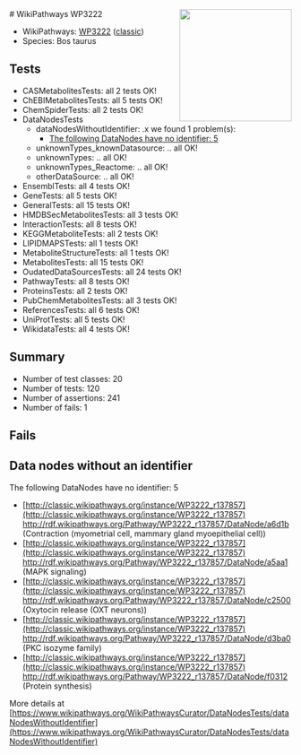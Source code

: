 <img style="float: right; width: 200px" src="https://upload.wikimedia.org/wikipedia/commons/thumb/8/83/Wplogo_with_text_500.png/640px-Wplogo_with_text_500.png" />
# WikiPathways WP3222

* WikiPathways: [WP3222](https://wikipathways.org/pathways/WP3222) ([classic](https://classic.wikipathways.org/instance/WP3222))
* Species: Bos taurus
## Tests
* CASMetabolitesTests: all 2 tests OK!
* ChEBIMetabolitesTests: all 5 tests OK!
* ChemSpiderTests: all 2 tests OK!
* DataNodesTests
    * dataNodesWithoutIdentifier: .x we found 1 problem(s):
        * [The following DataNodes have no identifier: 5](#d2d32fa4)
    * unknownTypes_knownDatasource: .. all OK!
    * unknownTypes: .. all OK!
    * unknownTypes_Reactome: .. all OK!
    * otherDataSource: .. all OK!
* EnsemblTests: all 4 tests OK!
* GeneTests: all 5 tests OK!
* GeneralTests: all 15 tests OK!
* HMDBSecMetabolitesTests: all 3 tests OK!
* InteractionTests: all 8 tests OK!
* KEGGMetaboliteTests: all 2 tests OK!
* LIPIDMAPSTests: all 1 tests OK!
* MetaboliteStructureTests: all 1 tests OK!
* MetabolitesTests: all 15 tests OK!
* OudatedDataSourcesTests: all 24 tests OK!
* PathwayTests: all 8 tests OK!
* ProteinsTests: all 2 tests OK!
* PubChemMetabolitesTests: all 3 tests OK!
* ReferencesTests: all 6 tests OK!
* UniProtTests: all 5 tests OK!
* WikidataTests: all 4 tests OK!


## Summary

* Number of test classes: 20
* Number of tests: 120
* Number of assertions: 241
* Number of fails: 1

## Fails

<a name="d2d32fa4" />

## Data nodes without an identifier

The following DataNodes have no identifier: 5

* [http://classic.wikipathways.org/instance/WP3222_r137857](http://classic.wikipathways.org/instance/WP3222_r137857) http://rdf.wikipathways.org/Pathway/WP3222_r137857/DataNode/a6d1b (Contraction (myometrial cell, 
mammary gland myoepithelial cell))
* [http://classic.wikipathways.org/instance/WP3222_r137857](http://classic.wikipathways.org/instance/WP3222_r137857) http://rdf.wikipathways.org/Pathway/WP3222_r137857/DataNode/a5aa1 (MAPK signaling)
* [http://classic.wikipathways.org/instance/WP3222_r137857](http://classic.wikipathways.org/instance/WP3222_r137857) http://rdf.wikipathways.org/Pathway/WP3222_r137857/DataNode/c2500 (Oxytocin release 
(OXT neurons))
* [http://classic.wikipathways.org/instance/WP3222_r137857](http://classic.wikipathways.org/instance/WP3222_r137857) http://rdf.wikipathways.org/Pathway/WP3222_r137857/DataNode/d3ba0 (PKC
isozyme family)
* [http://classic.wikipathways.org/instance/WP3222_r137857](http://classic.wikipathways.org/instance/WP3222_r137857) http://rdf.wikipathways.org/Pathway/WP3222_r137857/DataNode/f0312 (Protein synthesis)


More details at [https://www.wikipathways.org/WikiPathwaysCurator/DataNodesTests/dataNodesWithoutIdentifier](https://www.wikipathways.org/WikiPathwaysCurator/DataNodesTests/dataNodesWithoutIdentifier)

